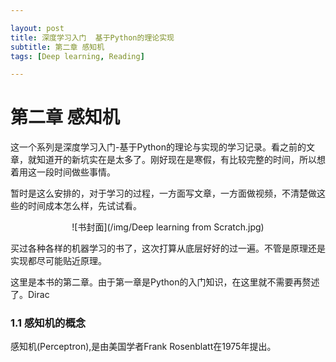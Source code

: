 ```yaml
---

layout: post
title: 深度学习入门  基于Python的理论实现
subtitle: 第二章 感知机
tags: [Deep learning, Reading]

---
```


<head>
    <script src="https://cdn.mathjax.org/mathjax/latest/MathJax.js?config=TeX-AMS-MML_HTMLorMML" type="text/javascript"></script>
    <script type="text/x-mathjax-config">
        MathJax.Hub.Config({
            tex2jax: {
            skipTags: ['script', 'noscript', 'style', 'textarea', 'pre'],
            inlineMath: [['$','$']]
            }
        });
    </script>
</head>


# 第二章 感知机

这一个系列是深度学习入门-基于Python的理论与实现的学习记录。看之前的文章，就知道开的新坑实在是太多了。刚好现在是寒假，有比较完整的时间，所以想着用这一段时间做些事情。

暂时是这么安排的，对于学习的过程，一方面写文章，一方面做视频，不清楚做这些的时间成本怎么样，先试试看。
<center>
![书封面](/img/Deep learning from Scratch.jpg)    
</center>

买过各种各样的机器学习的书了，这次打算从底层好好的过一遍。不管是原理还是实现都尽可能贴近原理。

这里是本书的第二章。由于第一章是Python的入门知识，在这里就不需要再赘述了。Dirac

### 1.1 感知机的概念

感知机(Perceptron),是由美国学者Frank Rosenblatt在1975年提出。



